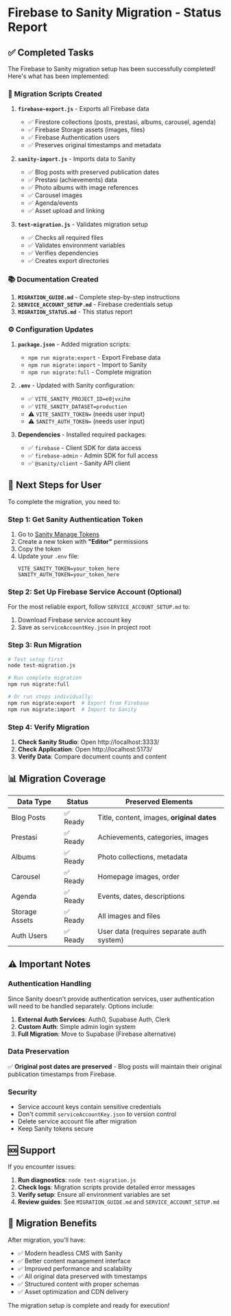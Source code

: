 # Firebase to Sanity Migration - Status Report

## ✅ Completed Tasks

The Firebase to Sanity migration setup has been successfully completed! Here's what has been implemented:

### 🔧 Migration Scripts Created

1. **`firebase-export.js`** - Exports all Firebase data
   - ✅ Firestore collections (posts, prestasi, albums, carousel, agenda)
   - ✅ Firebase Storage assets (images, files)
   - ✅ Firebase Authentication users
   - ✅ Preserves original timestamps and metadata

2. **`sanity-import.js`** - Imports data to Sanity
   - ✅ Blog posts with preserved publication dates
   - ✅ Prestasi (achievements) data
   - ✅ Photo albums with image references
   - ✅ Carousel images
   - ✅ Agenda/events
   - ✅ Asset upload and linking

3. **`test-migration.js`** - Validates migration setup
   - ✅ Checks all required files
   - ✅ Validates environment variables
   - ✅ Verifies dependencies
   - ✅ Creates export directories

### 📚 Documentation Created

1. **`MIGRATION_GUIDE.md`** - Complete step-by-step instructions
2. **`SERVICE_ACCOUNT_SETUP.md`** - Firebase credentials setup
3. **`MIGRATION_STATUS.md`** - This status report

### ⚙️ Configuration Updates

1. **`package.json`** - Added migration scripts:
   - `npm run migrate:export` - Export Firebase data
   - `npm run migrate:import` - Import to Sanity
   - `npm run migrate:full` - Complete migration

2. **`.env`** - Updated with Sanity configuration:
   - ✅ `VITE_SANITY_PROJECT_ID=e0jvxihm`
   - ✅ `VITE_SANITY_DATASET=production`
   - ⚠️ `VITE_SANITY_TOKEN=` (needs user input)
   - ⚠️ `SANITY_AUTH_TOKEN=` (needs user input)

3. **Dependencies** - Installed required packages:
   - ✅ `firebase` - Client SDK for data access
   - ✅ `firebase-admin` - Admin SDK for full access
   - ✅ `@sanity/client` - Sanity API client

## 🔄 Next Steps for User

To complete the migration, you need to:

### Step 1: Get Sanity Authentication Token

1. Go to [Sanity Manage Tokens](https://sanity.io/manage/personal/tokens)
2. Create a new token with **"Editor"** permissions
3. Copy the token
4. Update your `.env` file:
   ```env
   VITE_SANITY_TOKEN=your_token_here
   SANITY_AUTH_TOKEN=your_token_here
   ```

### Step 2: Set Up Firebase Service Account (Optional)

For the most reliable export, follow `SERVICE_ACCOUNT_SETUP.md` to:
1. Download Firebase service account key
2. Save as `serviceAccountKey.json` in project root

### Step 3: Run Migration

```bash
# Test setup first
node test-migration.js

# Run complete migration
npm run migrate:full

# Or run steps individually:
npm run migrate:export  # Export from Firebase
npm run migrate:import  # Import to Sanity
```

### Step 4: Verify Migration

1. **Check Sanity Studio**: Open http://localhost:3333/
2. **Check Application**: Open http://localhost:5173/
3. **Verify Data**: Compare document counts and content

## 📊 Migration Coverage

| Data Type | Status | Preserved Elements |
|-----------|--------|-------------------|
| Blog Posts | ✅ Ready | Title, content, images, **original dates** |
| Prestasi | ✅ Ready | Achievements, categories, images |
| Albums | ✅ Ready | Photo collections, metadata |
| Carousel | ✅ Ready | Homepage images, order |
| Agenda | ✅ Ready | Events, dates, descriptions |
| Storage Assets | ✅ Ready | All images and files |
| Auth Users | ✅ Ready | User data (requires separate auth system) |

## ⚠️ Important Notes

### Authentication Handling

Since Sanity doesn't provide authentication services, user authentication will need to be handled separately. Options include:

1. **External Auth Services**: Auth0, Supabase Auth, Clerk
2. **Custom Auth**: Simple admin login system
3. **Full Migration**: Move to Supabase (Firebase alternative)

### Data Preservation

✅ **Original post dates are preserved** - Blog posts will maintain their original publication timestamps from Firebase.

### Security

- Service account keys contain sensitive credentials
- Don't commit `serviceAccountKey.json` to version control
- Delete service account file after migration
- Keep Sanity tokens secure

## 🆘 Support

If you encounter issues:

1. **Run diagnostics**: `node test-migration.js`
2. **Check logs**: Migration scripts provide detailed error messages
3. **Verify setup**: Ensure all environment variables are set
4. **Review guides**: See `MIGRATION_GUIDE.md` and `SERVICE_ACCOUNT_SETUP.md`

## 🎉 Migration Benefits

After migration, you'll have:

- ✅ Modern headless CMS with Sanity
- ✅ Better content management interface
- ✅ Improved performance and scalability
- ✅ All original data preserved with timestamps
- ✅ Structured content with proper schemas
- ✅ Asset optimization and CDN delivery

The migration setup is complete and ready for execution!